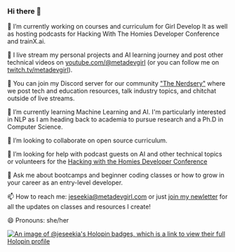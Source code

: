 ### Hi there 👋

🔭 I’m currently working on courses and curriculum for Girl Develop It as well as hosting podcasts for Hacking With The Homies Developer Conference and trainX.ai.

🎥 I live stream my personal projects and AI learning journey and post other technical videos on [youtube.com/@metadevgirl](https://youtube.com/@metadevgirl) (or you can follow me on [twitch.tv/metadevgirl](https://twitch.tv/metadevgirl)).

🐣 You can join my Discord server for our community ["The Nerdsery"](https://discord.gg/z8puRNC) where we post tech and education resources, talk industry topics, and chitchat outside of live streams.

🌱 I’m currently learning Machine Learning and AI. I'm particularly interested in NLP as I am heading back to academia to pursue research and a Ph.D in Computer Science.

👯 I’m looking to collaborate on open source curriculum.

🤔 I’m looking for help with podcast guests on AI and other technical topics or volunteers for the [Hacking with the Homies Developer Conference](https://hackingwiththehomies.org)

💬 Ask me about bootcamps and beginner coding classes or how to grow in your career as an entry-level developer.

📫 How to reach me: jeseekia@metadevgirl.com or just [join my newletter](https://metadevgirl.com) for all the updates on classes and resources I create!

😄 Pronouns: she/her

[![An image of @jeseekia's Holopin badges, which is a link to view their full Holopin profile](https://holopin.me/jeseekia)](https://holopin.io/@jeseekia)
<!--
**jeseekia/jeseekia** is a ✨ _special_ ✨ repository because its `README.md` (this file) appears on your GitHub profile.

Here are some ideas to get you started:

- 🔭 I’m currently working on ...
- 🌱 I’m currently learning ...
- 👯 I’m looking to collaborate on ...
- 🤔 I’m looking for help with ...
- 💬 Ask me about ...
- 📫 How to reach me: ...
- 😄 Pronouns: ...
- ⚡ Fun fact: ...
-->
